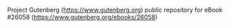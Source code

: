 Project Gutenberg (https://www.gutenberg.org) public repository for eBook #26058 (https://www.gutenberg.org/ebooks/26058)
